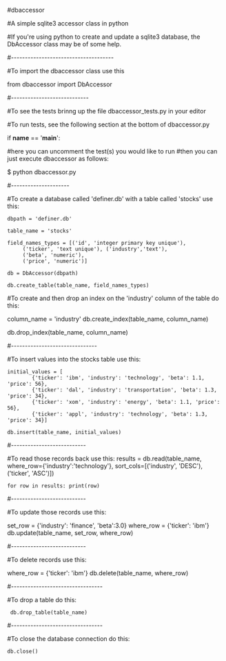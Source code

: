 #dbaccessor

#A simple sqlite3 accessor class in python

#If you're using python to create and update a sqlite3 database, the DbAccessor class may be of some help.

#-------------------------------------

#To import the dbaccessor class use this

from dbaccessor import DbAccessor 

#----------------------------

#To see the tests brinng up the file dbaccessor_tests.py in your editor

#To run tests, see the following section at the bottom of dbaccessor.py

if __name__ == '__main__':

#here you can uncomment the test(s) you would like to run
#then you can just execute dbaccessor as follows:

$ python dbaccessor.py


#---------------------

#To create a database called 'definer.db' with a table called 'stocks' use this:

    dbpath = 'definer.db'
    
    table_name = 'stocks'
    
    field_names_types = [('id', 'integer primary key unique'), 
         ('ticker', 'text unique'), ('industry','text'),
         ('beta', 'numeric'), 
         ('price', 'numeric')]

    db = DbAccessor(dbpath)
    
    db.create_table(table_name, field_names_types)  
    
#To create and then drop an index on the 'industry' column of the table do this:

  column_name = 'industry'
  db.create_index(table_name, column_name)

  db.drop_index(table_name, column_name)
    
#-------------------------------

#To insert values into the stocks table use this:

    initial_values = [
            {'ticker': 'ibm', 'industry': 'technology', 'beta': 1.1, 'price': 56},
            {'ticker': 'dal', 'industry': 'transportation', 'beta': 1.3, 'price': 34},
            {'ticker': 'xom', 'industry': 'energy', 'beta': 1.1, 'price': 56},
            {'ticker': 'appl', 'industry': 'technology', 'beta': 1.3, 'price': 34}]
            
    db.insert(table_name, initial_values)  
   

    
#---------------------------

#To read those records back use this:
    results = db.read(table_name, 
        where_row={'industry':'technology'}, 
        sort_cols=[('industry', 'DESC'), ('ticker', 'ASC')])

    for row in results: print(row)

#---------------------------

#To update those records use this:

  set_row = {'industry': 'finance', 'beta':3.0}
  where_row = {'ticker': 'ibm'}
  db.update(table_name, set_row, where_row)
  
#---------------------------

#To delete  records use this:  


  where_row = {'ticker': 'ibm'}
  db.delete(table_name, where_row)
    

#---------------------------------

#To drop a table do this:

     db.drop_table(table_name)
     
     
#---------------------------------

#To close the database connection do this:

    db.close()
